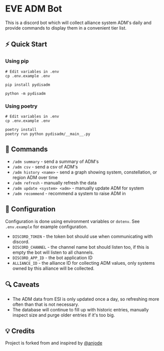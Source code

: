 # EVE ADM Bot

This is a discord bot which will collect alliance system ADM's daily and provide commands to display them in a convenient tier list.

## ⚡ Quick Start

### Using pip
```shell
# Edit variables in .env
cp .env.example .env

pip install pydisadm

python -m pydisadm
```

### Using poetry
```shell
# Edit variables in .env
cp .env.example .env

poetry install
poetry run python pydisadm/__main__.py
```

## 📃 Commands

- `/adm summary` - send a summary of ADM's
- `/adm csv` - send a csv of ADM's
- `/adm history <name>` - send a graph showing system, constellation, or region ADM over time
- `/adm refresh` - manually refresh the data
- `/adm update <system> <adm>` - manually update ADM for system
- `/adm recommend` - recommend a system to raise ADM in

## 🔧 Configuration
Configuration is done using environment variables or `dotenv`. See `.env.example` for example configuration.

- `DISCORD_TOKEN` - the token bot should use when communicating with discord.
- `DISCORD_CHANNEL` - the channel name bot should listen too, if this is empty the bot will listen to all channels.
- `DISCORD_APP_ID` - the bot application ID
- `ALLIANCE_ID` - the alliance ID for collecting ADM values, only systems owned by this alliance will be collected.

## 🔍 Caveats
* The ADM data from ESI is only updated once a day, so refreshing more often than that is not necessary.
* The database will continue to fill up with historic entries, manually inspect size and purge older entries if it's too big.

## 💡 Credits
Project is forked from and inspired by [@anjode](https://www.github.com/anjode)
